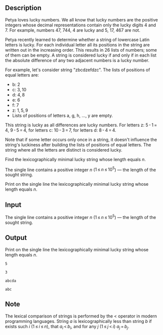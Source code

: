 ## Description

<div><p><span class="tex-font-style-underline">Petya loves lucky numbers. We all know that lucky numbers are the positive integers whose decimal representations contain only the lucky digits <span class="tex-font-style-bf">4</span> and <span class="tex-font-style-bf">7</span>. For example, numbers <span class="tex-font-style-bf">47</span>, <span class="tex-font-style-bf">744</span>, <span class="tex-font-style-bf">4</span> are lucky and <span class="tex-font-style-bf">5</span>, <span class="tex-font-style-bf">17</span>, <span class="tex-font-style-bf">467</span> are not.</span></p><p>Petya recently learned to determine whether a string of lowercase Latin letters is lucky. For each individual letter all its positions in the string are written out in the increasing order. This results in <span class="tex-span">26</span> lists of numbers; some of them can be empty. A string is considered lucky if and only if in each list the absolute difference of any two <span class="tex-font-style-bf">adjacent</span> numbers is a lucky number. </p><p>For example, let's consider string "<span class="tex-font-style-tt">zbcdzefdzc</span>". The lists of positions of equal letters are:</p><ul><li> <span class="tex-font-style-tt">b</span>: <span class="tex-span">2</span></li><li> <span class="tex-font-style-tt">c</span>: <span class="tex-span">3, 10</span></li><li> <span class="tex-font-style-tt">d</span>: <span class="tex-span">4, 8</span></li><li> <span class="tex-font-style-tt">e</span>: <span class="tex-span">6</span></li><li> <span class="tex-font-style-tt">f</span>: <span class="tex-span">7</span></li><li> <span class="tex-font-style-tt">z</span>: <span class="tex-span">1, 5, 9</span></li><li> Lists of positions of letters <span class="tex-font-style-tt">a</span>, <span class="tex-font-style-tt">g</span>, <span class="tex-font-style-tt">h</span>, ..., <span class="tex-font-style-tt">y</span> are empty.</li></ul><p>This string is lucky as all differences are lucky numbers. For letters <span class="tex-font-style-tt">z</span>: <span class="tex-span">5 - 1 = 4</span>, <span class="tex-span">9 - 5 = 4</span>, for letters <span class="tex-font-style-tt">c</span>: <span class="tex-span">10 - 3 = 7</span>, for letters <span class="tex-font-style-tt">d</span>: <span class="tex-span">8 - 4 = 4</span>. </p><p>Note that if some letter occurs only once in a string, it doesn't influence the string's luckiness after building the lists of positions of equal letters. The string where all the letters are distinct is considered lucky.</p><p>Find the lexicographically minimal lucky string whose length equals <span class="tex-span"><i>n</i></span>.</p></div><div class="input-specification"><p>The single line contains a positive integer <span class="tex-span"><i>n</i></span> (<span class="tex-span">1 ≤ <i>n</i> ≤ 10<sup class="upper-index">5</sup></span>) — the length of the sought string.</p></div><div class="output-specification"><p>Print on the single line the lexicographically minimal lucky string whose length equals <span class="tex-span"><i>n</i></span>.</p></div>

## Input

<p>The single line contains a positive integer <span class="tex-span"><i>n</i></span> (<span class="tex-span">1 ≤ <i>n</i> ≤ 10<sup class="upper-index">5</sup></span>) — the length of the sought string.</p>

## Output

<p>Print on the single line the lexicographically minimal lucky string whose length equals <span class="tex-span"><i>n</i></span>.</p>





```input1
5

```




```input2
3

```




```output1
abcda

```




```output2
abc

```



## Note

<p>The lexical comparison of strings is performed by the &lt; operator in modern programming languages. String <span class="tex-span"><i>a</i></span> is lexicographically less than string <span class="tex-span"><i>b</i></span> if exists such <span class="tex-span"><i>i</i></span> (<span class="tex-span">1 ≤ <i>i</i> ≤ <i>n</i></span>), that <span class="tex-span"><i>a</i><sub class="lower-index"><i>i</i></sub> &lt; <i>b</i><sub class="lower-index"><i>i</i></sub></span>, and for any <span class="tex-span"><i>j</i></span> (<span class="tex-span">1 ≤ <i>j</i> &lt; <i>i</i></span>) <span class="tex-span"><i>a</i><sub class="lower-index"><i>j</i></sub> = <i>b</i><sub class="lower-index"><i>j</i></sub></span>.</p>
